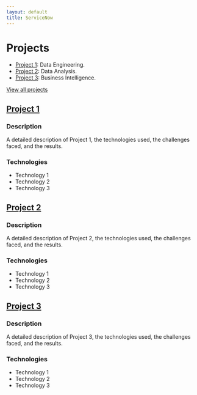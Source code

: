 ```yaml
---
layout: default
title: ServiceNow
---
```


# Projects
- [Project 1](projects#project1): Data Engineering.
- [Project 2](projects#project2): Data Analysis.
- [Project 3](projects#project3): Business Intelligence.

[View all projects](projects)


## [Project 1](#project1)

### Description

A detailed description of Project 1, the technologies used, the challenges faced, and the results.

### Technologies

- Technology 1
- Technology 2
- Technology 3

## [Project 2](#project2)

### Description

A detailed description of Project 2, the technologies used, the challenges faced, and the results.

### Technologies

- Technology 1
- Technology 2
- Technology 3

## [Project 3](#project3)

### Description

A detailed description of Project 3, the technologies used, the challenges faced, and the results.

### Technologies

- Technology 1
- Technology 2
- Technology 3
